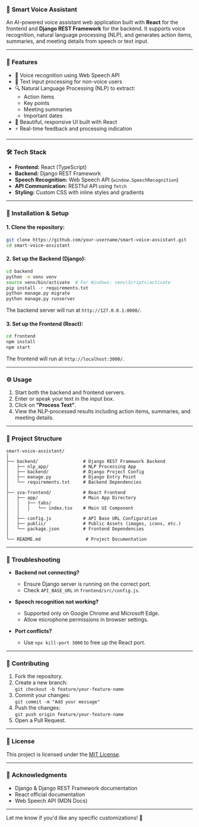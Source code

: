 ### 📢 **Smart Voice Assistant**  

An AI-powered voice assistant web application built with **React** for the frontend and **Django REST Framework** for the backend. It supports voice recognition, natural language processing (NLP), and generates action items, summaries, and meeting details from speech or text input.

---

### 🚀 **Features**

- 🎤 Voice recognition using Web Speech API  
- 📝 Text input processing for non-voice users  
- 🔍 Natural Language Processing (NLP) to extract:
  - Action items
  - Key points
  - Meeting summaries
  - Important dates  
- 📄 Beautiful, responsive UI built with React  
- ⚡ Real-time feedback and processing indication  

---

### 🛠️ **Tech Stack**

- **Frontend:** React (TypeScript)
- **Backend:** Django REST Framework
- **Speech Recognition:** Web Speech API (`window.SpeechRecognition`)
- **API Communication:** RESTful API using `fetch`
- **Styling:** Custom CSS with inline styles and gradients  

---

### 🔧 **Installation & Setup**

#### 1. Clone the repository:
```bash
git clone https://github.com/your-username/smart-voice-assistant.git
cd smart-voice-assistant
```

#### 2. Set up the Backend (Django):
```bash
cd backend
python -m venv venv
source venv/bin/activate  # For Windows: venv\Scripts\activate
pip install -r requirements.txt
python manage.py migrate
python manage.py runserver
```
The backend server will run at `http://127.0.0.1:8000/`.

#### 3. Set up the Frontend (React):
```bash
cd frontend
npm install
npm start
```
The frontend will run at `http://localhost:3000/`.

---

### ⚙️ **Usage**

1. Start both the backend and frontend servers.
2. Enter or speak your text in the input box.
3. Click on **"Process Text"**.
4. View the NLP-processed results including action items, summaries, and meeting details.

---

### 📂 **Project Structure**
```
smart-voice-assistant/
│
├── backend/                 # Django REST Framework Backend
│   ├── nlp_app/             # NLP Processing App
│   ├── backend/             # Django Project Config
│   ├── manage.py            # Django Entry Point
│   └── requirements.txt     # Backend Dependencies
│
├── sva-frontend/            # React Frontend
│   ├── app/                 # Main App Directory
│   │   ├── tabs/           
│   │   │   └── index.tsx    # Main UI Component
│   │
│   ├── config.js            # API Base URL Configuration
│   ├── public/              # Public Assets (images, icons, etc.)
│   └── package.json         # Frontend Dependencies
│
└── README.md                 # Project Documentation

```

---

### 🐞 **Troubleshooting**

- **Backend not connecting?**  
  - Ensure Django server is running on the correct port.
  - Check `API_BASE_URL` in `frontend/src/config.js`.

- **Speech recognition not working?**  
  - Supported only on Google Chrome and Microsoft Edge.
  - Allow microphone permissions in browser settings.

- **Port conflicts?**  
  - Use `npx kill-port 3000` to free up the React port.

---

### 🤝 **Contributing**

1. Fork the repository.
2. Create a new branch:  
   `git checkout -b feature/your-feature-name`
3. Commit your changes:  
   `git commit -m "Add your message"`
4. Push the changes:  
   `git push origin feature/your-feature-name`
5. Open a Pull Request.

---

### 📜 **License**

This project is licensed under the [MIT License](https://opensource.org/licenses/MIT).

---

### 🙌 **Acknowledgments**
- Django & Django REST Framework documentation  
- React official documentation  
- Web Speech API (MDN Docs)  

---

Let me know if you'd like any specific customizations! 🚀
